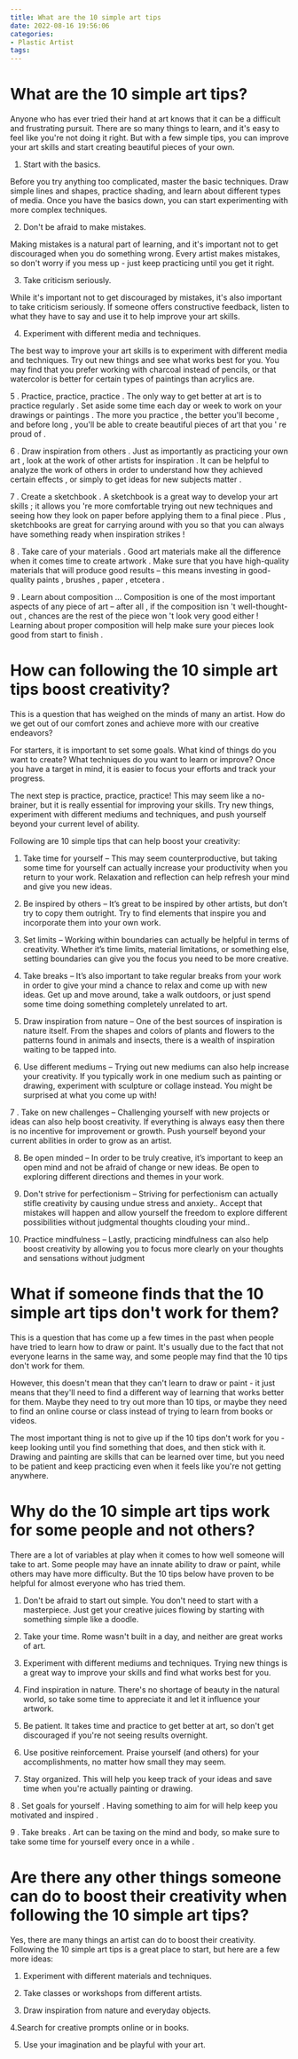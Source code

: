 ```yaml
---
title: What are the 10 simple art tips
date: 2022-08-16 19:56:06
categories:
- Plastic Artist
tags:
---
```



#  What are the 10 simple art tips?

Anyone who has ever tried their hand at art knows that it can be a difficult and frustrating pursuit. There are so many things to learn, and it's easy to feel like you're not doing it right. But with a few simple tips, you can improve your art skills and start creating beautiful pieces of your own.

1. Start with the basics.

Before you try anything too complicated, master the basic techniques. Draw simple lines and shapes, practice shading, and learn about different types of media. Once you have the basics down, you can start experimenting with more complex techniques.

2. Don't be afraid to make mistakes.

Making mistakes is a natural part of learning, and it's important not to get discouraged when you do something wrong. Every artist makes mistakes, so don't worry if you mess up - just keep practicing until you get it right.

3. Take criticism seriously.

While it's important not to get discouraged by mistakes, it's also important to take criticism seriously. If someone offers constructive feedback, listen to what they have to say and use it to help improve your art skills.

4. Experiment with different media and techniques.

The best way to improve your art skills is to experiment with different media and techniques. Try out new things and see what works best for you. You may find that you prefer working with charcoal instead of pencils, or that watercolor is better for certain types of paintings than acrylics are.


5 . Practice, practice, practice . 
The only way to get better at art is to practice regularly . Set aside some time each day or week to work on your drawings or paintings . The more you practice , the better you'll become , and before long , you'll be able to create beautiful pieces of art that you ' re proud of . 

6 . Draw inspiration from others .   Just as importantly as practicing your own art , look at the work of other artists for inspiration . It can be helpful to analyze the work of others in order to understand how they achieved certain effects , or simply to get ideas for new subjects matter . 

7 . Create a sketchbook . A sketchbook is a great way to develop your art skills ; it allows you 're more comfortable trying out new techniques and seeing how they look on paper before applying them to a final piece . Plus , sketchbooks are great for carrying around with you so that you can always have something ready when inspiration strikes ! 

8 . Take care of your materials .  Good art materials make all the difference when it comes time to create artwork . Make sure that you have high-quality materials that will produce good results – this means investing in good-quality paints , brushes , paper , etcetera . 

9 . Learn about composition … Composition is one of the most important aspects of any piece of art – after all , if the composition isn 't well-thought-out , chances are the rest of the piece won 't look very good either ! Learning about proper composition will help make sure your pieces look good from start to finish . 

#  How can following the 10 simple art tips boost creativity?

This is a question that has weighed on the minds of many an artist. How do we get out of our comfort zones and achieve more with our creative endeavors? 

For starters, it is important to set some goals. What kind of things do you want to create? What techniques do you want to learn or improve? Once you have a target in mind, it is easier to focus your efforts and track your progress.

The next step is practice, practice, practice! This may seem like a no-brainer, but it is really essential for improving your skills. Try new things, experiment with different mediums and techniques, and push yourself beyond your current level of ability.

Following are 10 simple tips that can help boost your creativity:

1. Take time for yourself – This may seem counterproductive, but taking some time for yourself can actually increase your productivity when you return to your work. Relaxation and reflection can help refresh your mind and give you new ideas.

2. Be inspired by others – It’s great to be inspired by other artists, but don’t try to copy them outright. Try to find elements that inspire you and incorporate them into your own work.

3. Set limits – Working within boundaries can actually be helpful in terms of creativity. Whether it’s time limits, material limitations, or something else, setting boundaries can give you the focus you need to be more creative.

4. Take breaks – It’s also important to take regular breaks from your work in order to give your mind a chance to relax and come up with new ideas. Get up and move around, take a walk outdoors, or just spend some time doing something completely unrelated to art.

5. Draw inspiration from nature – One of the best sources of inspiration is nature itself. From the shapes and colors of plants and flowers to the patterns found in animals and insects, there is a wealth of inspiration waiting to be tapped into.

6. Use different mediums – Trying out new mediums can also help increase your creativity. If you typically work in one medium such as painting or drawing, experiment with sculpture or collage instead. You might be surprised at what you come up with!

7 . Take on new challenges – Challenging yourself with new projects or ideas can also help boost creativity. If everything is always easy then there is no incentive for improvement or growth. Push yourself beyond your current abilities in order to grow as an artist.

8) Be open minded – In order to be truly creative, it’s important to keep an open mind and not be afraid of change or new ideas. Be open to exploring different directions and themes in your work.

9) Don't strive for perfectionism – Striving for perfectionism can actually stifle creativity by causing undue stress and anxiety.. Accept that mistakes will happen and allow yourself the freedom to explore different possibilities without judgmental thoughts clouding your mind..

10) Practice mindfulness – Lastly, practicing mindfulness can also help boost creativity by allowing you to focus more clearly on your thoughts and sensations without judgment

#  What if someone finds that the 10 simple art tips don't work for them?

This is a question that has come up a few times in the past when people have tried to learn how to draw or paint. It's usually due to the fact that not everyone learns in the same way, and some people may find that the 10 tips don't work for them.

However, this doesn't mean that they can't learn to draw or paint - it just means that they'll need to find a different way of learning that works better for them. Maybe they need to try out more than 10 tips, or maybe they need to find an online course or class instead of trying to learn from books or videos.

The most important thing is not to give up if the 10 tips don't work for you - keep looking until you find something that does, and then stick with it. Drawing and painting are skills that can be learned over time, but you need to be patient and keep practicing even when it feels like you're not getting anywhere.

#  Why do the 10 simple art tips work for some people and not others?

There are a lot of variables at play when it comes to how well someone will take to art. Some people may have an innate ability to draw or paint, while others may have more difficulty. But the 10 tips below have proven to be helpful for almost everyone who has tried them.

1. Don't be afraid to start out simple. You don't need to start with a masterpiece. Just get your creative juices flowing by starting with something simple like a doodle.

2. Take your time. Rome wasn't built in a day, and neither are great works of art.

3. Experiment with different mediums and techniques. Trying new things is a great way to improve your skills and find what works best for you.

4. Find inspiration in nature. There's no shortage of beauty in the natural world, so take some time to appreciate it and let it influence your artwork.

5. Be patient. It takes time and practice to get better at art, so don't get discouraged if you're not seeing results overnight.

6. Use positive reinforcement. Praise yourself (and others) for your accomplishments, no matter how small they may seem.

7. Stay organized. This will help you keep track of your ideas and save time when you're actually painting or drawing.

8 . Set goals for yourself . Having something to aim for will help keep you motivated and inspired .

9 . Take breaks . Art can be taxing on the mind and body, so make sure to take some time for yourself every once in a while .

#  Are there any other things someone can do to boost their creativity when following the 10 simple art tips?

Yes, there are many things an artist can do to boost their creativity. Following the 10 simple art tips is a great place to start, but here are a few more ideas:

1. Experiment with different materials and techniques.

2. Take classes or workshops from different artists.

3. Draw inspiration from nature and everyday objects.

4.Search for creative prompts online or in books.

5. Use your imagination and be playful with your art.